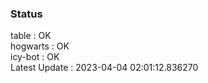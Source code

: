 ### Status


table : OK  
hogwarts : OK  
icy-bot : OK  
Latest Update : 2023-04-04 02:01:12.836270
